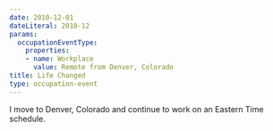 ```yaml
---
date: 2010-12-01
dateLiteral: 2010-12
params:
  occupationEventType:
    properties:
    - name: Workplace
      value: Remote from Denver, Colorado
title: Life Changed
type: occupation-event
---
```


I move to Denver, Colorado and continue to work on an Eastern Time schedule.
